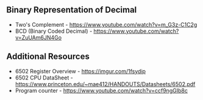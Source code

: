 ## Binary Representation of Decimal
- Two's Complement - https://www.youtube.com/watch?v=m_G3z-C1C2g
- BCD (Binary Coded Decimal) - https://www.youtube.com/watch?v=ZuUAm6JN4Go

## Additional Resources
- 6502 Register Overview - https://imgur.com/1fsydip
- 6502 CPU DataSheet - https://www.princeton.edu/~mae412/HANDOUTS/Datasheets/6502.pdf
- Program counter - https://www.youtube.com/watch?v=ccf9ngGIb8c

